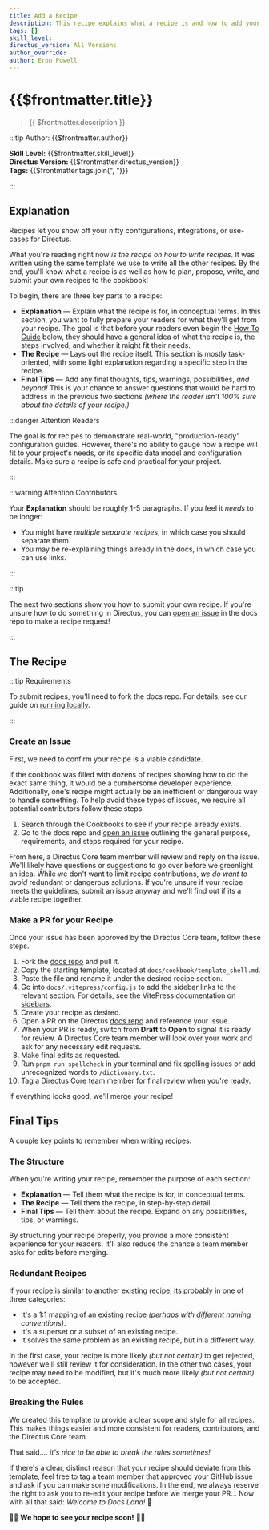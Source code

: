 ```yaml
---
title: Add a Recipe
description: This recipe explains what a recipe is and how to add your own recipes in the Directus Cookbook.
tags: []
skill_level:
directus_version: All Versions
author_override:
author: Eron Powell
---
```


# {{$frontmatter.title}}

> {{ $frontmatter.description }}

:::tip Author: {{$frontmatter.author}}

**Skill Level:** {{$frontmatter.skill_level}}\
**Directus Version:** {{$frontmatter.directus_version}}\
**Tags:** {{$frontmatter.tags.join(", ")}}

:::

## Explanation

Recipes let you show off your nifty configurations, integrations, or use-cases for Directus.

What you're reading right now _is the recipe on how to write recipes_. It was written using the same template we use to
write all the other recipes. By the end, you'll know what a recipe is as well as how to plan, propose, write, and submit
your own recipes to the cookbook!

To begin, there are three key parts to a recipe:

- **Explanation** — Explain what the recipe is for, in conceptual terms. In this section, you want to fully prepare your
  readers for what they'll get from your recipe. The goal is that before your readers even begin the
  [How To Guide](#how-to-guide) below, they should have a general idea of what the recipe is, the steps involved, and
  whether it might fit their needs.
- **The Recipe** — Lays out the recipe itself. This section is mostly task-oriented, with some light explanation
  regarding a specific step in the recipe.
- **Final Tips** — Add any final thoughts, tips, warnings, possibilities, _and beyond!_ This is your chance to answer
  questions that would be hard to address in the previous two sections _(where the reader isn't 100% sure about the
  details of your recipe.)_

:::danger Attention Readers

The goal is for recipes to demonstrate real-world, "production-ready" configuration guides. However, there's no ability
to gauge how a recipe will fit to your project's needs, or its specific data model and configuration details. Make sure
a recipe is safe and practical for your project.

:::

:::warning Attention Contributors

Your **Explanation** should be roughly 1-5 paragraphs. If you feel it _needs_ to be longer:

- You might have _multiple separate recipes_, in which case you should separate them.
- You may be re-explaining things already in the docs, in which case you can use links.

:::

:::tip

The next two sections show you how to submit your own recipe. If you're unsure how to do something in Directus, you can
[open an issue](https://github.com/directus/docs/issues) in the docs repo to make a recipe request!

:::

## The Recipe

:::tip Requirements

To submit recipes, you'll need to fork the docs repo. For details, see our guide on
[running locally](/contributing/running-locally.html).

:::

### Create an Issue

First, we need to confirm your recipe is a viable candidate.

If the cookbook was filled with dozens of recipes showing how to do the exact same thing, it would be a cumbersome
developer experience. Additionally, one's recipe might actually be an inefficient or dangerous way to handle something.
To help avoid these types of issues, we require all potential contributors follow these steps.

1. Search through the Cookbooks to see if your recipe already exists.
2. Go to the docs repo and [open an issue](https://github.com/directus/docs/issues) outlining the general purpose,
   requirements, and steps required for your recipe.

From here, a Directus Core team member will review and reply on the issue. We'll likely have questions or suggestions to
go over before we greenlight an idea. While we don't want to limit recipe contributions, _we do want to avoid_ redundant
or dangerous solutions. If you're unsure if your recipe meets the guidelines, submit an issue anyway and we'll find out
if its a viable recipe together.

### Make a PR for your Recipe

Once your issue has been approved by the Directus Core team, follow these steps.

1. Fork the [docs repo](https://github.com/directus/docs/) and pull it.
2. Copy the starting template, located at `docs/cookbook/template_shell.md`.
3. Paste the file and rename it under the desired recipe section.
4. Go into `docs/.vitepress/config.js` to add the sidebar links to the relevant section. For details, see the VitePress
   documentation on [sidebars](https://vitepress.vuejs.org/guide/theme-sidebar).
5. Create your recipe as desired.
6. Open a PR on the Directus [docs repo](https://github.com/directus/docs/) and reference your issue.
7. When your PR is ready, switch from **Draft** to **Open** to signal it is ready for review. A Directus Core team
   member will look over your work and ask for any necessary edit requests.
8. Make final edits as requested.
9. Run `pnpm run spellcheck` in your terminal and fix spelling issues or add unrecognized words to `/dictionary.txt`.
10. Tag a Directus Core team member for final review when you're ready.

If everything looks good, we'll merge your recipe!

## Final Tips

A couple key points to remember when writing recipes.

### The Structure

When you're writing your recipe, remember the purpose of each section:

- **Explanation** — Tell them what the recipe is for, in conceptual terms.
- **The Recipe** — Tell them the recipe, in step-by-step detail.
- **Final Tips** — Tell them about the recipe. Expand on any possibilities, tips, or warnings.

By structuring your recipe properly, you provide a more consistent experience for your readers. It'll also reduce the
chance a team member asks for edits before merging.

### Redundant Recipes

If your recipe is similar to another existing recipe, its probably in one of three categories:

- It's a 1:1 mapping of an existing recipe _(perhaps with different naming conventions)_.
- It's a superset or a subset of an existing recipe.
- It solves the same problem as an existing recipe, but in a different way.

In the first case, your recipe is more likely _(but not certain)_ to get rejected, however we'll still review it for
consideration. In the other two cases, your recipe may need to be modified, but it's much more likely _(but not
certain)_ to be accepted.

### Breaking the Rules

We created this template to provide a clear scope and style for all recipes. This makes things easier and more
consistent for readers, contributors, and the Directus Core team.

That said.... _it's nice to be able to break the rules sometimes!_

If there's a clear, distinct reason that your recipe should deviate from this template, feel free to tag a team member
that approved your GitHub issue and ask if you can make some modifications. In the end, we always reserve the right to
ask you to re-edit your recipe before we merge your PR... Now with all that said: _Welcome to Docs Land!_ :tada:

:man_cook: **We hope to see your recipe soon!** :woman_cook:
